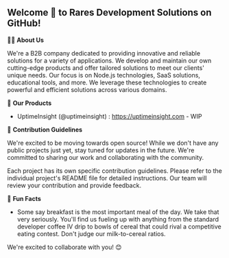 ## Welcome 👋 to Rares Development Solutions on GitHub!

🙋‍♀️ **About Us**

We're a B2B company dedicated to providing innovative and reliable solutions for a variety of applications. We develop and maintain our own cutting-edge products and offer tailored solutions to meet our clients' unique needs. Our focus is on Node.js technologies, SaaS solutions, educational tools, and more. We leverage these technologies to create powerful and efficient solutions across various domains.

🧙 **Our Products**

* UptimeInsight (@uptimeinsight) : https://uptimeinsight.com - WIP


🌈 **Contribution Guidelines**

We're excited to be moving towards open source! While we don't have any public projects just yet, stay tuned for updates in the future. We're committed to sharing our work and collaborating with the community.
<!--
We welcome contributions to the following open source projects:

* [Product 1 Name]: [Link to Product 1 Repository] - [Short description of Product 1]
-->

Each project has its own specific contribution guidelines. Please refer to the individual project's README file for detailed instructions. Our team will review your contribution and provide feedback.

🍿 **Fun Facts**

* Some say breakfast is the most important meal of the day. We take that very seriously.  You'll find us fueling up with anything from the standard developer coffee IV drip to bowls of cereal that could rival a competitive eating contest.  Don't judge our milk-to-cereal ratios.

We're excited to collaborate with you! 😊

<!--

**Here are some ideas to get you started:**

🙋‍♀️ A short introduction - what is your organization all about?
🌈 Contribution guidelines - how can the community get involved?
👩‍💻 Useful resources - where can the community find your docs? Is there anything else the community should know?
🍿 Fun facts - what does your team eat for breakfast?
🧙 Remember, you can do mighty things with the power of [Markdown](https://docs.github.com/github/writing-on-github/getting-started-with-writing-and-formatting-on-github/basic-writing-and-formatting-syntax)
-->
